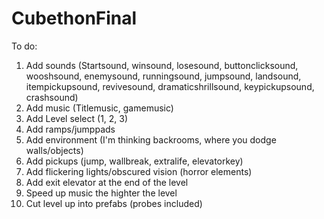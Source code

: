 # CubethonFinal
 
To do:
1. Add sounds (Startsound, winsound, losesound, buttonclicksound, wooshsound, enemysound, runningsound, jumpsound, landsound, itempickupsound, revivesound, dramaticshrillsound, keypickupsound, crashsound)
2. Add music (Titlemusic, gamemusic)
3. Add Level select (1, 2, 3)
4. Add ramps/jumppads
5. Add environment (I'm thinking backrooms, where you dodge walls/objects)
6. Add pickups (jump, wallbreak, extralife, elevatorkey)
7. Add flickering lights/obscured vision (horror elements)
8. Add exit elevator at the end of the level
9. Speed up music the highter the level
10. Cut level up into prefabs (probes included)
